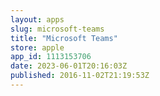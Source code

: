 ```yaml
---
layout: apps
slug: microsoft-teams
title: "Microsoft Teams"
store: apple
app_id: 1113153706
date: 2023-06-01T20:16:03Z
published: 2016-11-02T21:19:53Z
---
```

